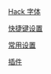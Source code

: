 

[Hack 字体](https://github.com/source-foundry/Hack)

[快捷键设置](/idea/keymapping)

[常用设置](/idea/settings)

[插件](/idea/plugins)